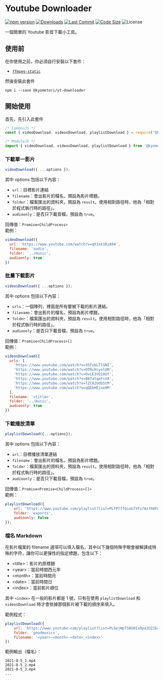 # Youtube Downloader
[![npm version](https://img.shields.io/npm/v/@kyometori/yt-downloader.svg?maxAge=3600)](https://www.npmjs.com/package/@kyometori/yt-downloader)
[![Downloads](https://img.shields.io/npm/dt/@kyometori/yt-downloader.svg?maxAge=3600)](https://www.npmjs.com/package/@kyometori/yt-downloader)
[![Last Commit](https://img.shields.io/github/last-commit/kyometori/youtube-downloader)](https://github.com/kyometori/youtube-downloader)
[![Code Size](https://img.shields.io/github/languages/code-size/kyometori/youtube-downloader)](https://github.com/kyometori/youtube-downloader)
![License](https://img.shields.io/github/license/kyometori/youtube-downloader)

一個簡單的 Youtube 影音下載小工具。

## 使用前
在你使用之前，你必須自行安裝以下套件：
- [`ffmpeg-static`](https://www.npmjs.com/package/ffmpeg-static)

然後安裝此套件
```
npm i --save @kyometori/yt-downloader
```

## 開始使用
首先，先引入此套件
```js
/* CommonJS */
const { videoDownload, videosDownload, playlistDownload } = require('@kyometori/yt-downloader');

/* ModuleJS */
import { videoDownload, videosDownload, playlistDownload } from '@kyometori/yt-downloader'
```

### 下載單一影片
```js
videoDownload({ ...options });
```
其中 options 包括以下內容：
- `url`：目標影片連結
- `filename`：會出影片的檔名，預設為影片標題。
- `folder`：檔案匯出的資料夾，預設為 `result`。使用相對路徑時，他為「相對於程式執行時的路徑」。
- `audioonly`：是否只下載音檔，預設為 `true`。

回傳值：`Promise<ChildProcess>`  
範例：
```js
videoDownload({
  url: 'https://www.youtube.com/watch?v=qX1xe1RzA94',
  filename: 'audio',
  folder: '../music',
  audioonly: true
})
```

### 批量下載影片
```js
videosDownload({ ...options });
```
其中 options 包括以下內容：
- `urls`：一個陣列，裡面是所有要被下載的影片連結。
- `filename`：會出影片的檔名，預設為影片標題。
- `folder`：檔案匯出的資料夾，預設為 `result`。使用相對路徑時，他為「相對於程式執行時的路徑」。
- `audioonly`：是否只下載音檔，預設為 `true`。

回傳值：`Promise<ChildProcess>[]`  
範例：
```js
videosDownload({
  urls: [
    'https://www.youtube.com/watch?v=35FxbLTlGNI',
    'https://www.youtube.com/watch?v=OTRcHcyolUM',
    'https://www.youtube.com/watch?v=OvLE3VQ18UY',
    'https://www.youtube.com/watch?v=807atqeFsVA',
    'https://www.youtube.com/watch?v=TZC02UdbStM',
    'https://www.youtube.com/watch?v=qQEbHEjne9M'
  ],
  filename: '<title>',
  folder: '../music',
  audioonly: true
})
```

### 下載播放清單
```js
playlistDownload({...options});
```
其中 options 包括以下內容：
- `url`：目標播放清單連結
- `filename`：會出影片的檔名，預設為影片標題。
- `folder`：檔案匯出的資料夾，預設為 `result`。使用相對路徑時，他為「相對於程式執行時的路徑」。
- `audioonly`：是否只下載音檔，預設為 `true`。

回傳值：`Promise<Promise<ChildProcess>[]>`  
範例：
```js
playlistDownload({
    url: 'https://www.youtube.com/playlist?list=PLFPTffQioGfYFs7Az7h0PusfVyCPI6iVe',
    folder: 'exports',
    audioonly: false
});
```

### 檔名 Markdown
在影片檔案的 filename 選項可以填入檔名，其中以下幾個特殊字眼會被解譯成特殊的字符，讓你可以更彈性的指定標題，包含以下：
- &lt;title&gt;：影片的原標題
- &lt;year&gt;：當前時間西元年
- &lt;month&gt;：當前時間月
- &lt;date&gt;：當前時間日
- &lt;index&gt;：當前影片順位

其中 `<index>` 在一般的影片都是 1 號，只有在使用 `playlistDownload` 和 `videosDownload` 時才會依據那個影片被下載的順序來填入。

範例程式：
```js
playlistDownload({
    url: 'https://www.youtube.com/playlist?list=PLGejWpTS0U0Ix0pa3UZJE4LMWGm7IHcqs',
    folder: 'goodmusics',
    filename: '<year>-<month>-<date>_<index>'
})
```
範例輸出（檔名）：
```
2021-8-5_1.mp4
2021-8-5_2.mp4
2021-8-5_3.mp4
...
```
